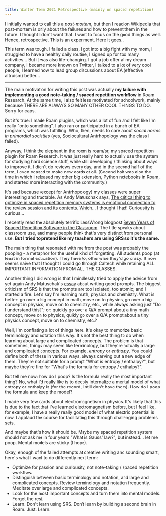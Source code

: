 ```yaml
---
title: Winter Term 2021 Retrospective (mainly on spaced repetition)
---
```


I initially wanted to call this a _post-mortem_, but then I read on Wikipedia that post-mortem is only about the failures and how to prevent them in the future. I thought I don't want that. I want to focus on the good things as well. Hence, retrospective. This is an experiment. Here it goes...

This term was tough. I failed a class, I got into a big fight with my mom, I struggled to have a healthy daily routine, I signed up for too many activities... But it was also life-changing. I got a job offer at my dream company, I became more known on Twitter, I talked to a lot of very cool people, I learned how to lead group discussions about EA (effective altruism) better...

---

The main motivation for writing this post was actually **my failure with implementing a good note-taking / spaced repetition workflow** in Roam Research. At the same time, I also felt less motivated for schoolwork, mainly because THERE ARE ALWAYS SO MANY OTHER COOL THINGS TO DO. Sorry for caps.

But it's true: I made Roam plugins, which was a lot of fun and I felt like I'm really "onto something". I also ran or participated in a bunch of EA programs, which was fulfilling. Who, then, needs to care about _social norms in primordial societies_ (yes, Sociocultural Antrhopology was the class I failed).

Anyway, I think the elephant in the room is roam/sr, my spaced repetition plugin for Roam Research. It was just really hard to actually use the system for studying hard science stuff, while still developing / thinking about ways to improve it. I didn't do reviews every day, and in the second half of the term, I even ceased to make new cards at all. (Second half was also the time in which i released my other big extension, Python notebooks in Roam, and started more interacting with the community.)

It's sad because (except for Antrhopology) my classes were super interesting and tractable. As Andy Matuschak says, [The critical thing to optimize in spaced repetition memory systems is emotional connection to the review session and its contents](https://notes.andymatuschak.org/z64si3kA3bkCgz3Bsr5YNWsAAQUR2pmXab63T). Which... I thought I had! Curiousity is curious...

I recently read the absolutely terrific LessWrong blogpost [Seven Years of Spaced Repetition Software in the Classroom](https://www.lesswrong.com/posts/F6ZTtBXn2cFLmWPdM/seven-years-of-spaced-repetition-software-in-the-classroom-1). The title speaks about classroom use, and many people think that's very distinct from personal use. **But I tried to pretend like my teachers are using SRS so it's the same.**

The main thing that resonated with me from the post was probably the pooping - a metaphor for the useful kind of forgetting. All students poop (at least in formal education). They have to, otherwise they'd go crazy. It now seems naive that I thought I could go through Caltech while retaining ALL IMPORTANT INFORMATION FROM ALL THE CLASSES. 

Another thing I did wrong is that I mindlessly tried to apply the advice from yet again Andy Matuschak's [essay](https://andymatuschak.org/prompts/) about writing good prompts. The biggest criticism of SRS is that the prompts are too isolated, too atomic; and I started a fire. Let's say I'm learning math, physics and chemistry. What is better: go over a big concept in math, move on to physics, go over a big concept in physics, move on to chemistry, etc., while always asking just "Do I understand this?"; or: quickly go over a Q/A prompt about a tiny math concept, move on to physics, quikly go over a Q/A prompt about a tiny physics concept, move on to chemistry, etc.?

Well, I'm conflating a lot of things here. It's okay to memorize basic terminology and notation this way. It's not the best thing to do when learning about large and complicated concepts. The problem is that sometimes, things may seem like terminology, but they're actually a large and complicated concepts. For example, _entropy_ or _enthalpy_. You could define both of these in various ways, always carving out a new edge of them. They're not suitable for a prompt "What is entropy / enthalpy?", but maybe they're fine for "What's the formula for entropy / enthalpy?". 

But tell me now: how do I poop? Is the formula really the most important thing? No, what I'd really like is to deeply internalize a mental model of what entropy or enthalpy is (for the record, I still don't have them). How do I poop the formula and keep the model?

I made very few cards about electromagnetism in physics. It's likely that this is due to the fact that I've learned electromagnetism before, but I feel like, for example, I have a really really good model of what electric potential is now. I applaud the course for facilitating this through challenging problems sets.

And maybe that's how it should be. Maybe my spaced repetition system should not ask me in four years "What is Gauss' law?", but instead... let me poop. Mental models are sticky (I hope).

Okay, enough of the failed attempts at creative writing and sounding smart, here's what I want to do differently next term:

- Optimize for passion and curiousity, not note-taking / spaced repetition workflow.
- Distinguish between basic terminology and notation, and large and complicated concepts. Review terminology and notation frequently. Meditate over large and complicated concepts.
- Look for the most important concepts and turn them into mental models. Forget the rest.
- Learn. Don't learn using SRS. Don't learn by building a second brain in Roam. Just. Learn.
